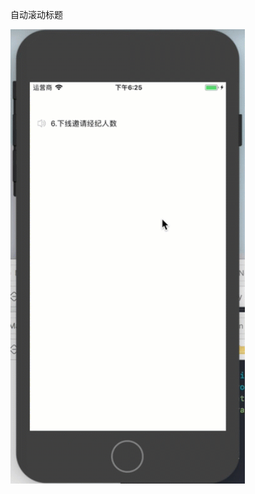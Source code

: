 自动滚动标题




<img src="https://github.com/DDCry/DDTitleRollView/blob/master/DDTitleRollView/2018-09-13_18-25-26.gif" width="375" />
